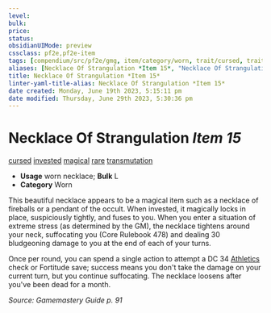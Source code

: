 ```yaml
---
level:
bulk:
price:
status:
obsidianUIMode: preview
cssclass: pf2e,pf2e-item
tags: [compendium/src/pf2e/gmg, item/category/worn, trait/cursed, trait/invested, trait/magical, trait/rare, trait/transmutation]
aliases: [Necklace Of Strangulation *Item 15*, "Necklace Of Strangulation"]
title: Necklace Of Strangulation *Item 15*
linter-yaml-title-alias: Necklace Of Strangulation *Item 15*
date created: Monday, June 19th 2023, 5:15:11 pm
date modified: Thursday, June 29th 2023, 5:30:36 pm
---
```


# Necklace Of Strangulation *Item 15*

[cursed](rules/traits/cursed-gmg.md) [invested](rules/traits/invested.md) [magical](rules/traits/magical.md) [rare](rules/traits/rare.md) [transmutation](rules/traits/transmutation.md)  

- **Usage** worn necklace; **Bulk** L
- **Category** Worn

This beautiful necklace appears to be a magical item such as a necklace of fireballs or a pendant of the occult. When invested, it magically locks in place, suspiciously tightly, and fuses to you. When you enter a situation of extreme stress (as determined by the GM), the necklace tightens around your neck, suffocating you (Core Rulebook 478) and dealing 30 bludgeoning damage to you at the end of each of your turns.

Once per round, you can spend a single action to attempt a DC 34 [Athletics](compendium/skills.md#Athletics) check or Fortitude save; success means you don't take the damage on your current turn, but you continue suffocating. The necklace loosens after you've been dead for a month.

*Source: Gamemastery Guide p. 91*
